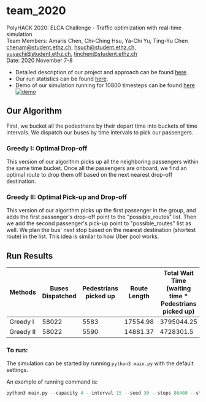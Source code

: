 # team_2020

PolyHACK 2020: ELCA Challenge - Traffic optimization with real-time simulation  
Team Members: Amaris Chen, Chi-Ching Hsu, Ya-Chi Yu, Ting-Yu Chen  
chenam@student.ethz.ch, hsuch@student.ethz.ch, yuyachi@student.ethz.ch, tinchen@student.ethz.ch  
Date: 2020 November 7-8  

* Detailed description of our project and approach can be found [here](https://github.com/ElcaPolyHack2020/team_2020/blob/main/ELCA_Challenge_Team_2020.pdf).
* Our run statistics can be found [here](https://github.com/ElcaPolyHack2020/team_2020/blob/main/run_statistics.csv).
* Demo of our simulation running for 10800 timesteps can be found [here![demo](https://img.youtube.com/vi/T-D1KVIuvjA/maxresdefault.jpg)](https://youtu.be/T-D1KVIuvjA)  


## Our Algorithm

First, we bucket all the pedestrians by their depart time into buckets of time intervals. We dispatch our buses by time intervals to pick our passengers.

### Greedy I: Optimal Drop-off
This version of our algorithm picks up all the neighboring passengers within the same time bucket. Once all the passengers are onboard, we find an optimal route to drop them off based on the next nearest drop-off destination.

### Greedy II: Optimal Pick-up and Drop-off
This version of our algorithm picks up the first passenger in the group, and adds the first passenger's drop-off point to the "possible_routes" list. Then we add the second passenger's pick-up point to "possible_routes" list as well. We plan the bus' next stop based on the nearest destination (shortest route) in the list. This idea is similar to how Uber pool works.


## Run Results

| Methods | Buses Dispatched | Pedestrians picked up | Route Length | Total Wait Time (waiting time * Pedestrians picked up) |
|---------|------------------|-----------------------|--------------|-----------------|
| Greedy I | 58022 | 5583 | 17554.98 | 3795044.25 |
| Greedy II | 58022 | 5590 | 14881.37 | 4728301.5 |

### To run:

The simulation can be started by running ```python3 main.py``` with the default settings.

An example of running command is:
```python
python3 main.py --capacity 4 --interval 15 --seed 30 --steps 86400 --stopDuration 5

```